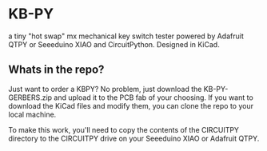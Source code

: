 # KB-PY
a tiny "hot swap" mx mechanical key switch tester powered by Adafruit QTPY or Seeeduino XIAO and CircuitPython. Designed in KiCad.

## Whats in the repo?

Just want to order a KBPY? No problem, just download the KB-PY-GERBERS.zip and upload it to the PCB fab of your choosing. If you want to download the KiCad files and modify them, you can clone the repo to your local machine.

To make this work, you'll need to copy the contents of the CIRCUITPY directory to the CIRCUITPY drive on your Seeeduino XIAO or Adafruit QTPY.
